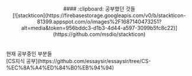 <div align="center"> 
  #### :clipboard: 공부했던 것들
  <br/>
  [![stackticon](https://firebasestorage.googleapis.com/v0/b/stackticon-81399.appspot.com/o/images%2F1687140473251?alt=media&token=956bddc3-d1b3-4d44-a597-3099b5fc8c22)](https://github.com/msdio/stackticon)
</div>
<br/>
<br/>
<div align="left">
  현재 공부중인 부분들 
</div>
[CS지식 공부](https://github.com/essaysir/essaysir/tree/CS-%EC%8A%A4%ED%84%B0%EB%94%94)
